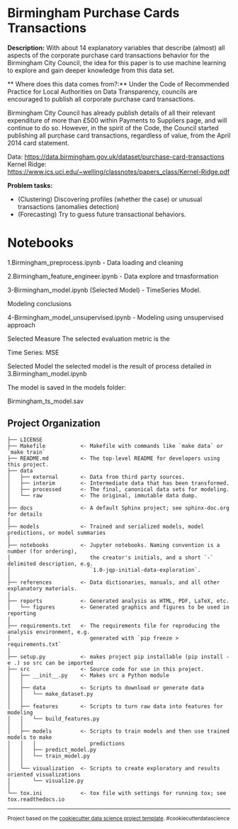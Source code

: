 Birmingham Purchase Cards Transactions
==============================

**Description:** With about 14  explanatory variables that describe (almost) all aspects of the corporate  purchase card transactions behavior for the Birmingham City Council, the idea for this paper is to use machine learning to explore and gain deeper knowledge from this data set.

** Where does this data comes from?:** Under the Code of Recommended Practice for Local Authorities on Data Transparency, councils are encouraged to publish all corporate purchase card transactions. 

Birmingham City Council has already publish details of all their relevant expenditure of more than £500 within Payments to Suppliers page, and will continue to do so. However, in the spirit of the Code, the Council started publishing all purchase card transactions, regardless of value, from the April 2014 card statement. 

Data: https://data.birmingham.gov.uk/dataset/purchase-card-transactions
Kernel Ridge:  https://www.ics.uci.edu/~welling/classnotes/papers_class/Kernel-Ridge.pdf


**Problem tasks:** 
* (Clustering) Discovering profiles (whether the case) or unusual transactions (anomalies detection)
* (Forecasting) Try to guess future transactional behaviors. 

# Notebooks

1.Birmingham_preprocess.ipynb - Data loading and cleaning

2.Birmingham_feature_engineer.ipynb  - Data explore and trnasformation

3-Birmingham_model.ipynb (Selected Model) - TimeSeries Model.

Modeling conclusions

4-Birmingham_model_unsupervised.ipynb - Modeling using unsupervised approach


Selected Measure
The selected evaluation metric is the

Time Series: MSE


Selected Model
the selected model is the result of process detailed in 3.Birmingham_model.ipynb

The model is saved in the models folder:

Birmingham_ts_model.sav



Project Organization
------------

    ├── LICENSE
    ├── Makefile           <- Makefile with commands like `make data` or `make train`
    ├── README.md          <- The top-level README for developers using this project.
    ├── data
    │   ├── external       <- Data from third party sources.
    │   ├── interim        <- Intermediate data that has been transformed.
    │   ├── processed      <- The final, canonical data sets for modeling.
    │   └── raw            <- The original, immutable data dump.
    │
    ├── docs               <- A default Sphinx project; see sphinx-doc.org for details
    │
    ├── models             <- Trained and serialized models, model predictions, or model summaries
    │
    ├── notebooks          <- Jupyter notebooks. Naming convention is a number (for ordering),
    │                         the creator's initials, and a short `-` delimited description, e.g.
    │                         `1.0-jqp-initial-data-exploration`.
    │
    ├── references         <- Data dictionaries, manuals, and all other explanatory materials.
    │
    ├── reports            <- Generated analysis as HTML, PDF, LaTeX, etc.
    │   └── figures        <- Generated graphics and figures to be used in reporting
    │
    ├── requirements.txt   <- The requirements file for reproducing the analysis environment, e.g.
    │                         generated with `pip freeze > requirements.txt`
    │
    ├── setup.py           <- makes project pip installable (pip install -e .) so src can be imported
    ├── src                <- Source code for use in this project.
    │   ├── __init__.py    <- Makes src a Python module
    │   │
    │   ├── data           <- Scripts to download or generate data
    │   │   └── make_dataset.py
    │   │
    │   ├── features       <- Scripts to turn raw data into features for modeling
    │   │   └── build_features.py
    │   │
    │   ├── models         <- Scripts to train models and then use trained models to make
    │   │   │                 predictions
    │   │   ├── predict_model.py
    │   │   └── train_model.py
    │   │
    │   └── visualization  <- Scripts to create exploratory and results oriented visualizations
    │       └── visualize.py
    │
    └── tox.ini            <- tox file with settings for running tox; see tox.readthedocs.io


--------

<p><small>Project based on the <a target="_blank" href="https://drivendata.github.io/cookiecutter-data-science/">cookiecutter data science project template</a>. #cookiecutterdatascience</small></p>
